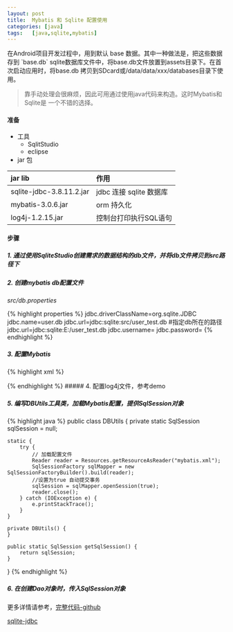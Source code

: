 ```yaml
---
layout: post
title:  Mybatis 和 Sqlite 配置使用
categories: [java]
tags:	[java,sqlite,mybatis]
---
```

<p> 在Android项目开发过程中，用到默认 base 数据。其中一种做法是，把这些数据存到 `base.db`  sqlite数据库文件中，将base.db文件放置到assets目录下。在首次启动应用时，将base.db 拷贝到SDcard或/data/data/xxx/databases目录下使用。
</p>

>靠手动处理会很麻烦，因此可用通过使用java代码来构造。这时Mybatis和Sqlite是
>一个不错的选择。

#### 准备
*	工具
	-	SqlitStudio 
	-	eclipse
* 	 jar 包

|jar lib                   |作用                    |
|:------------             |:-------------          |
|sqlite-jdbc-3.8.11.2.jar  | jdbc 连接 sqlite 数据库|
|mybatis-3.0.6.jar         | orm 持久化             |
|log4j-1.2.15.jar          | 控制台打印执行SQL语句  |

#### 步骤

##### 1. 通过使用SqliteStudio创建需求的数据结构的db文件，并将db文件拷贝到src路径下

##### 2. 创建mybatis db配置文件
*src/db.properties*

{% highlight properties %}
jdbc.driverClassName=org.sqlite.JDBC
jdbc.name=user.db
jdbc.url=jdbc:sqlite:src/user_test.db 
#指定db所在的路径 jdbc.url=jdbc:sqlite:E:/user_test.db
jdbc.username=
jdbc.password=
{% endhighlight %}
##### 3. 配置Mybatis
{% highlight xml %}
<?xml version="1.0" encoding="UTF-8"?>
<!DOCTYPE configuration PUBLIC "-//mybatis.org//DTD Config 3.0//EN" "http://mybatis.org/dtd/mybatis-3-config.dtd">
<configuration>
	<!-- 引用db.properties配置文件 -->
	<properties resource="db.properties" />
	<!-- development : 开发模式 work : 工作模式 -->
	<environments default="development">
		<environment id="development">
			<transactionManager type="JDBC" />
			<!-- 配置数据库连接信息 -->
			<dataSource type="POOLED">
				<!-- value属性值引用db.properties配置文件中配置的值 -->
				<property name="driver" value="${jdbc.driverClassName}"/>
				<property name="url" value="${jdbc.url}"/>
				<property name="username" value="${jdbc.username}"/>
				<property name="password" value="${jdbc.password}"/>
			</dataSource>
		</environment>
	</environments>
	<mappers>
 		<!--指定mapper对应的xml -->   
    		<mapper resource="com/ldxx/ms/orm/User.xml" />  
	</mappers>
</configuration>
{% endhighlight %}
##### 4. 配置log4j文件，参考demo

##### 5. 编写DBUtils工具类，加载Mybatis配置，提供SqlSession对象
{% highlight java %}
public class DBUtils {
	private static SqlSession sqlSession = null;

	static {
		try {
			// 加载配置文件
			Reader reader = Resources.getResourceAsReader("mybatis.xml");
			SqlSessionFactory sqlMapper = new SqlSessionFactoryBuilder().build(reader);
			//设置为true 自动提交事务
			sqlSession = sqlMapper.openSession(true);
			reader.close();
		} catch (IOException e) {
			e.printStackTrace();
		}
	}

	private DBUtils() {
	}

	public static SqlSession getSqlSession() {
		return sqlSession;
	}
}
{% endhighlight %}
##### 6. 在创建Dao对象时，传入SqlSession对象

更多详情请参考，[完整代码-github](https://github.com/liaodongxiaoxiao/MybatisSqlite)

[sqlite-jdbc](https://github.com/xerial/sqlite-jdbc)

